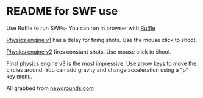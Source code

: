 # README for SWF use

Use Ruffle to run SWFs- You can run in browser with [Ruffle](https://ruffle.rs/demo/)

[Physics engine v1](https://github.com/joshagilend/jumping-jack-flash/blob/bb9f9688cc5ca398573f11cda78c8e242e21ba3e/production%20SWFs/physics-engine-v1) has a delay for firing shots. Use the mouse click to shoot.

[Physics engine v2](https://github.com/joshagilend/jumping-jack-flash/blob/bb9f9688cc5ca398573f11cda78c8e242e21ba3e/production%20SWFs/physics-engine-v2.swf) fires constant shots. Use mouse click to shoot.

[Final physics engine v3](https://github.com/joshagilend/jumping-jack-flash/blob/bb9f9688cc5ca398573f11cda78c8e242e21ba3e/production%20SWFs/final-physics-engine-v3.swf) is the most impressive. Use arrow keys to move the circles around. You can add gravity and change acceleration using a "p" key menu.

All grabbed from [newgrounds.com](https://newgrouds.com)
